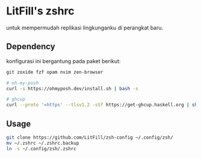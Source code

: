 # LitFill's zshrc

untuk mempermudah replikasi lingkunganku di perangkat baru.

## Dependency

konfigurasi ini bergantung pada paket berikut:

```md
git zoxide fzf opam nvim zen-browser
```

```sh
# oh-my-posh
curl -s https://ohmyposh.dev/install.sh | bash -s
```

```sh
# ghcup
curl --proto '=https' --tlsv1.2 -sSf https://get-ghcup.haskell.org | sh
```

## Usage

```sh
git clone https://github.com/LitFill/zsh-config ~/.config/zsh/
mv ~/.zshrc ~/.zshrc.backup
ln -s ~/.config/zsh/.zshrc
```

